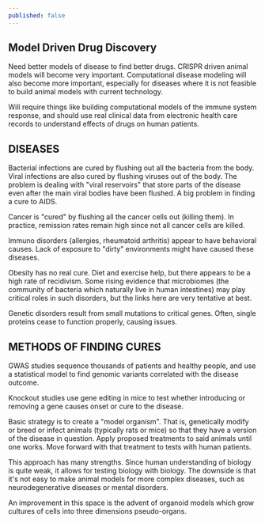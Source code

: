 ```yaml
---
published: false
---
```

## Model Driven Drug Discovery

Need better models of disease to find better drugs. CRISPR driven animal models will become very important. Computational disease modeling will also become more important, especially for diseases where it is not feasible to build animal models with current technology.

Will require things like building computational models of the immune system response, and should use real clinical data from electronic health care records to understand effects of drugs on human patients.

DISEASES
--------
Bacterial infections are cured by flushing out all the bacteria from the body. Viral infections are also cured by flushing viruses out of the body. The problem is dealing with "viral reservoirs" that store parts of the disease even after the main viral bodies have been flushed. A big problem in finding a cure to AIDS.

Cancer is "cured" by flushing all the cancer cells out (killing them). In practice, remission rates remain high since not all cancer cells are killed.

Immuno disorders (allergies, rheumatoid arthritis) appear to have behavioral causes. Lack of exposure to "dirty" environments might have caused these diseases.

Obesity has no real cure. Diet and exercise help, but there appears to be a high rate of recidivism. Some rising evidence that microbiomes (the community of bacteria which naturally live in human intestines) may play critical roles in such disorders, but the links here are very tentative at best.

Genetic disorders result from small mutations to critical genes. Often, single proteins cease to function properly, causing issues.

METHODS OF FINDING CURES
------------------------
GWAS studies sequence thousands of patients and healthy people, and use a statistical model to find genomic variants correlated with the disease outcome.

Knockout studies use gene editing in mice to test whether introducing or removing a gene causes onset or cure to the disease.

Basic strategy is to create a "model organism". That is, genetically modify or breed or infect animals (typically rats or mice) so that they have a version of the disease in question. Apply proposed treatments to said animals until one works. Move forward with that treatment to tests with human patients.

This approach has many strengths. Since human understanding of biology is quite weak, it allows for testing biology with biology. The downside is that it's not easy to make animal models for more complex diseases, such as neurodegenerative diseases or mental disorders.

An improvement in this space is the advent of organoid models which grow cultures of cells into three dimensions pseudo-organs.